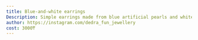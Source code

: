 ```yaml
---
title: Blue-and-white earrings
Description: Simple earrings made from blue artificial pearls and white agate beads
author: https://instagram.com/dedra_fun_jewellery
cost: 3000₸
---
```

